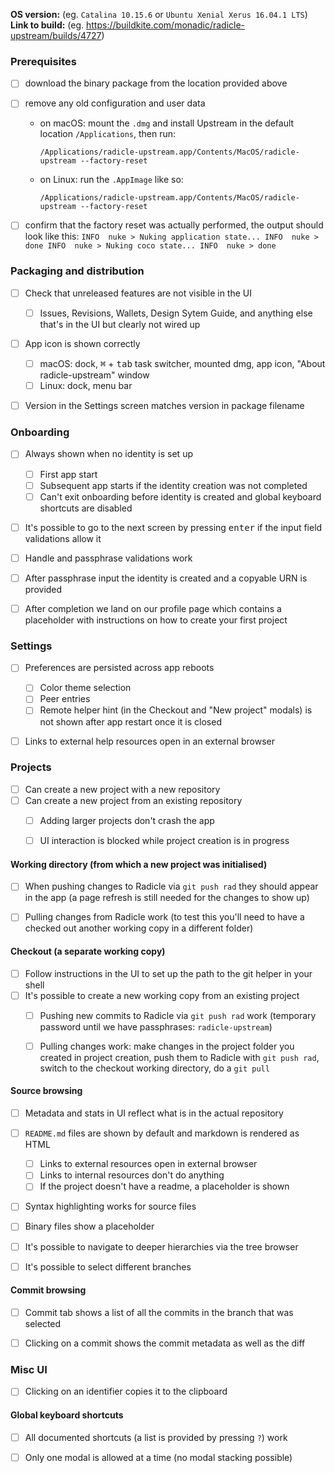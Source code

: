 **OS version:** (eg. `Catalina 10.15.6` or `Ubuntu Xenial Xerus 16.04.1 LTS`)\
**Link to build:** (eg. https://buildkite.com/monadic/radicle-upstream/builds/4727)


### Prerequisites

- [ ] download the binary package from the location provided above
- [ ] remove any old configuration and user data
  - on macOS: mount the `.dmg` and install Upstream in the default location
    `/Applications`, then run:
    ```
    /Applications/radicle-upstream.app/Contents/MacOS/radicle-upstream --factory-reset
    ```
  - on Linux: run the `.AppImage` like so:
    ```
    /Applications/radicle-upstream.app/Contents/MacOS/radicle-upstream --factory-reset
    ```
- [ ] confirm that the factory reset was actually performed, the output should
      look like this:
      ```
      INFO  nuke > Nuking application state...
      INFO  nuke > done
      INFO  nuke > Nuking coco state...
      INFO  nuke > done
      ```


### Packaging and distribution

- [ ] Check that unreleased features are not visible in the UI
  - [ ] Issues, Revisions, Wallets, Design Sytem Guide, and anything else
        that's in the UI but clearly not wired up
- [ ] App icon is shown correctly
  - [ ] macOS: dock, <kbd>⌘</kbd> + <kbd>tab</kbd> task switcher, mounted dmg,
    app icon, "About radicle-upstream" window
  - [ ] Linux: dock, menu bar
- [ ] Version in the Settings screen matches version in package filename


### Onboarding

- [ ] Always shown when no identity is set up
  - [ ] First app start
  - [ ] Subsequent app starts if the identity creation was not completed
  - [ ] Can't exit onboarding before identity is created and global keyboard
    shortcuts are disabled
- [ ] It's possible to go to the next screen by pressing <kbd>enter</kbd> if
  the input field validations allow it
- [ ] Handle and passphrase validations work
- [ ] After passphrase input the identity is created and a copyable URN is
  provided
- [ ] After completion we land on our profile page which contains a placeholder
  with instructions on how to create your first project


### Settings

- [ ] Preferences are persisted across app reboots
  - [ ] Color theme selection
  - [ ] Peer entries
  - [ ] Remote helper hint (in the Checkout and "New project" modals) is not
    shown after app restart once it is closed
- [ ] Links to external help resources open in an external browser


### Projects

- [ ] Can create a new project with a new repository
- [ ] Can create a new project from an existing repository
  - [ ] Adding larger projects don't crash the app
  - [ ] UI interaction is blocked while project creation is in progress


#### Working directory (from which a new project was initialised)

- [ ] When pushing changes to Radicle via `git push rad` they should appear in
  the app (a page refresh is still needed for the changes to show up)
- [ ] Pulling changes from Radicle work (to test this you'll need to have a
  checked out another working copy in a different folder)


#### Checkout (a separate working copy)

  - [ ] Follow instructions in the UI to set up the path to the git helper in
    your shell
  - [ ] It's possible to create a new working copy from an existing project
    - [ ] Pushing new commits to Radicle via `git push rad` work (temporary
      password until we have passphrases: `radicle-upstream`)
    - [ ] Pulling changes work: make changes in the project folder you created
      in project creation, push them to Radicle with `git push rad`, switch to
      the checkout working directory, do a `git pull`


#### Source browsing

- [ ] Metadata and stats in UI reflect what is in the actual repository
- [ ] `README.md` files are shown by default and markdown is rendered as HTML
  - [ ] Links to external resources open in external browser
  - [ ] Links to internal resources don't do anything
  - [ ] If the project doesn't have a readme, a placeholder is shown
- [ ] Syntax highlighting works for source files
- [ ] Binary files show a placeholder
- [ ] It's possible to navigate to deeper hierarchies via the tree browser
- [ ] It's possible to select different branches


#### Commit browsing

- [ ] Commit tab shows a list of all the commits in the branch that was
  selected
- [ ] Clicking on a commit shows the commit metadata as well as the diff


### Misc UI

- [ ] Clicking on an identifier copies it to the clipboard


#### Global keyboard shortcuts

- [ ] All documented shortcuts (a list is provided by pressing `?`) work
- [ ] Only one modal is allowed at a time (no modal stacking possible)


[re]: https://github.com/radicle-dev/radicle-upstream/blob/master/CHANGELOG.md
